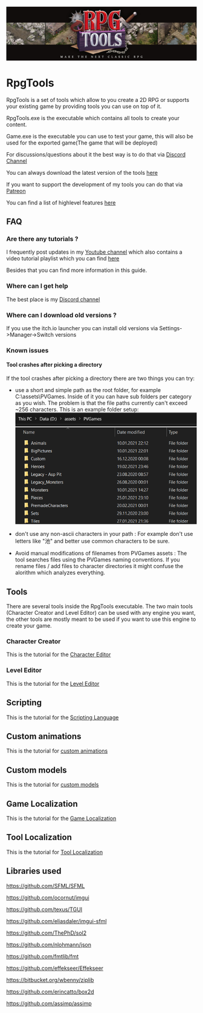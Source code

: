 ![alt text](images/RPG_Tools_Banner.jpg "Rpg Tools Banner")

# RpgTools

RpgTools is a set of tools which allow to you create a 2D RPG or supports your existing game by providing tools you can use on top of it.

RpgTools.exe is the executable which contains all tools to create your content.

Game.exe is the executable you can use to test your game, this will also be used for the exported game(The game that will be deployed)

For discussions/questions about it the best way is to do that via [Discord Channel](https://discord.gg/GJEeeQv3Sp)

You can always download the latest version of the tools [here](https://nightmare-82.itch.io/rpg-tools)

If you want to support the development of my tools you can do that via [Patreon](https://www.patreon.com/user?u=32227148&fan_landing=true)

You can find a list of highlevel features [here](Features.md)

## FAQ

### Are there any tutorials ?
I frequently post updates in my [Youtube channel](https://www.youtube.com/channel/UCPTY9yJt46Hn_6lmpg8ezhA) which also contains a video tutorial playlist which you can find [here](https://www.youtube.com/playlist?list=PLEJP6zEoNymUMp8cWQXbi5CPyr3ixTdRl)

Besides that you can find more information in this guide.

### Where can I get help
The best place is my [Discord channel](https://discord.gg/GJEeeQv3Sp)

### Where can I download old versions ?
If you use the itch.io launcher you can install old versions via Settings->Manager->Switch versions

### Known issues

#### Tool crashes after picking a directory
If the tool crashes after picking a directory there are two things you can try:
- use a short and simple path as the root folder, for example C:\assets\PVGames. Inside of it you can have sub folders per category as you wish. The problem is that the file paths currently can't exceed ~256 characters.
This is an example folder setup:
![alt text](images/RpgTools_FolderSetup.png "Folder Setup")

- don't use any non-ascii characters in your path : For example don't use letters like "池" and better use common characters to be sure.

- Avoid manual modifications of filenames from PVGames assets : The tool searches files using the PVGames naming conventions. If you rename files / add files to character directories it might confuse the alorithm which analyzes everything.

## Tools

There are several tools inside the RpgTools executable. The two main tools (Character Creator and Level Editor) can be used with any engine you want, the other tools are mostly meant to be used if you want to use this engine to create your game.

### Character Creator
This is the tutorial for the [Character Editor](CharacterEditor.md)

### Level Editor
This is the tutorial for the [Level Editor](LevelEditor.md)

## Scripting
This is the tutorial for the [Scripting Language](Scripting.md)

## Custom animations
This is the tutorial for [custom animations](CustomAnimations.md)

## Custom models
This is the tutorial for [custom models](CustomModels.md)

## Game Localization
This is the tutorial for the [Game Localization](GameLocalization.md)

## Tool Localization
This is the tutorial for [Tool Localization](ToolLocalization.md)

## Libraries used

https://github.com/SFML/SFML

https://github.com/ocornut/imgui

https://github.com/texus/TGUI

https://github.com/eliasdaler/imgui-sfml

https://github.com/ThePhD/sol2

https://github.com/nlohmann/json

https://github.com/fmtlib/fmt

https://github.com/effekseer/Effekseer

https://bitbucket.org/wbenny/ziplib

https://github.com/erincatto/box2d

https://github.com/assimp/assimp

